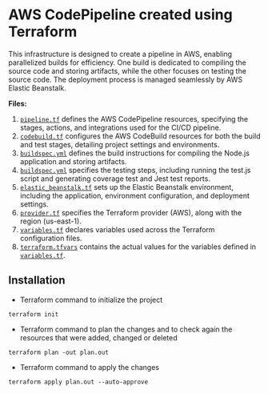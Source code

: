 # AWS CodePipeline created using Terraform
This infrastructure is designed to create a pipeline in AWS, enabling parallelized builds for efficiency. One build is dedicated to compiling the source code and storing artifacts, while the other focuses on testing the source code. The deployment process is managed seamlessly by AWS Elastic Beanstalk.

**Files:**
1. [`pipeline.tf`](https://github.com/Sebastianutcn/deploy_via_elasticBeanstalk/blob/main/pipeline.tf) defines the AWS CodePipeline resources, specifying the stages, actions, and integrations used for the CI/CD pipeline.
2. [`codebuild.tf`](https://github.com/Sebastianutcn/deploy_via_elasticBeanstalk/blob/main/codebuild.tf) configures the AWS CodeBuild resources for both the build and test stages, detailing project settings and environments.
3. [`buildspec.yml`](https://github.com/Sebastianutcn/deploy_via_elasticBeanstalk/blob/main/buildspec.yml) defines the build instructions for compiling the Node.js application and storing artifacts.
4. [`buildspec.yml`](https://github.com/Sebastianutcn/deploy_via_elasticBeanstalk/blob/main/buildspec_test.yml) specifies the testing steps, including running the test.js script and generating coverage test and Jest test reports.
5. [`elastic_beanstalk.tf`](https://github.com/Sebastianutcn/deploy_via_elasticBeanstalk/blob/main/elastic_beanstalk.tf) sets up the Elastic Beanstalk environment, including the application, environment configuration, and deployment settings.
6. [`provider.tf`](https://github.com/Sebastianutcn/deploy_via_elasticBeanstalk/blob/main/provider.tf) specifies the Terraform provider (AWS), along with the region (us-east-1).
7. [`variables.tf`](https://github.com/Sebastianutcn/deploy_via_elasticBeanstalk/blob/main/variables.tf) declares variables used across the Terraform configuration files.
8. [`terraform.tfvars`](https://github.com/Sebastianutcn/deploy_via_elasticBeanstalk/blob/main/terraform.tfvars) contains the actual values for the variables defined in [`variables.tf`](https://github.com/Sebastianutcn/deploy_via_elasticBeanstalk/blob/main/variables.tf).

## Installation
- Terraform command to initialize the project
```
terraform init
```
* Terraform command to plan the changes and to check again the resources that were added, changed or deleted
```
terraform plan -out plan.out
```
- Terraform command to apply the changes
```
terraform apply plan.out --auto-approve
```
